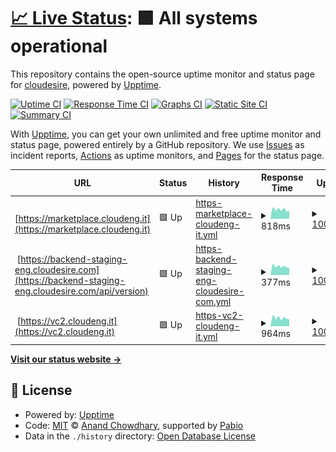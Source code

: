 # [📈 Live Status](https://Cloudesire.github.io/status): <!--live status--> **🟩 All systems operational**

This repository contains the open-source uptime monitor and status page for [cloudesire](https://www.eng.it/en/our-platforms-solutions/cloudesire), powered by [Upptime](https://github.com/upptime/upptime).

[![Uptime CI](https://github.com/Cloudesire/status/workflows/Uptime%20CI/badge.svg)](https://github.com/Cloudesire/status/actions?query=workflow%3A%22Uptime+CI%22)
[![Response Time CI](https://github.com/Cloudesire/status/workflows/Response%20Time%20CI/badge.svg)](https://github.com/Cloudesire/status/actions?query=workflow%3A%22Response+Time+CI%22)
[![Graphs CI](https://github.com/Cloudesire/status/workflows/Graphs%20CI/badge.svg)](https://github.com/Cloudesire/status/actions?query=workflow%3A%22Graphs+CI%22)
[![Static Site CI](https://github.com/Cloudesire/status/workflows/Static%20Site%20CI/badge.svg)](https://github.com/Cloudesire/status/actions?query=workflow%3A%22Static+Site+CI%22)
[![Summary CI](https://github.com/Cloudesire/status/workflows/Summary%20CI/badge.svg)](https://github.com/Cloudesire/status/actions?query=workflow%3A%22Summary+CI%22)

With [Upptime](https://upptime.js.org), you can get your own unlimited and free uptime monitor and status page, powered entirely by a GitHub repository. We use [Issues](https://github.com/Cloudesire/status/issues) as incident reports, [Actions](https://github.com/Cloudesire/status/actions) as uptime monitors, and [Pages](https://Cloudesire.github.io/status) for the status page.

<!--start: status pages-->
<!-- This summary is generated by Upptime (https://github.com/upptime/upptime) -->
<!-- Do not edit this manually, your changes will be overwritten -->
<!-- prettier-ignore -->
| URL | Status | History | Response Time | Uptime |
| --- | ------ | ------- | ------------- | ------ |
| <img alt="" src="https://icons.duckduckgo.com/ip3/marketplace.cloudeng.it.ico" height="13"> [https://marketplace.cloudeng.it](https://marketplace.cloudeng.it) | 🟩 Up | [https-marketplace-cloudeng-it.yml](https://github.com/ClouDesire/status/commits/HEAD/history/https-marketplace-cloudeng-it.yml) | <details><summary><img alt="Response time graph" src="./graphs/https-marketplace-cloudeng-it/response-time-week.png" height="20"> 818ms</summary><br><a href="https://Cloudesire.github.io/status/history/https-marketplace-cloudeng-it"><img alt="Response time 895" src="https://img.shields.io/endpoint?url=https%3A%2F%2Fraw.githubusercontent.com%2FClouDesire%2Fstatus%2FHEAD%2Fapi%2Fhttps-marketplace-cloudeng-it%2Fresponse-time.json"></a><br><a href="https://Cloudesire.github.io/status/history/https-marketplace-cloudeng-it"><img alt="24-hour response time 731" src="https://img.shields.io/endpoint?url=https%3A%2F%2Fraw.githubusercontent.com%2FClouDesire%2Fstatus%2FHEAD%2Fapi%2Fhttps-marketplace-cloudeng-it%2Fresponse-time-day.json"></a><br><a href="https://Cloudesire.github.io/status/history/https-marketplace-cloudeng-it"><img alt="7-day response time 818" src="https://img.shields.io/endpoint?url=https%3A%2F%2Fraw.githubusercontent.com%2FClouDesire%2Fstatus%2FHEAD%2Fapi%2Fhttps-marketplace-cloudeng-it%2Fresponse-time-week.json"></a><br><a href="https://Cloudesire.github.io/status/history/https-marketplace-cloudeng-it"><img alt="30-day response time 861" src="https://img.shields.io/endpoint?url=https%3A%2F%2Fraw.githubusercontent.com%2FClouDesire%2Fstatus%2FHEAD%2Fapi%2Fhttps-marketplace-cloudeng-it%2Fresponse-time-month.json"></a><br><a href="https://Cloudesire.github.io/status/history/https-marketplace-cloudeng-it"><img alt="1-year response time 895" src="https://img.shields.io/endpoint?url=https%3A%2F%2Fraw.githubusercontent.com%2FClouDesire%2Fstatus%2FHEAD%2Fapi%2Fhttps-marketplace-cloudeng-it%2Fresponse-time-year.json"></a></details> | <details><summary><a href="https://Cloudesire.github.io/status/history/https-marketplace-cloudeng-it">100.00%</a></summary><a href="https://Cloudesire.github.io/status/history/https-marketplace-cloudeng-it"><img alt="All-time uptime 99.08%" src="https://img.shields.io/endpoint?url=https%3A%2F%2Fraw.githubusercontent.com%2FClouDesire%2Fstatus%2FHEAD%2Fapi%2Fhttps-marketplace-cloudeng-it%2Fuptime.json"></a><br><a href="https://Cloudesire.github.io/status/history/https-marketplace-cloudeng-it"><img alt="24-hour uptime 100.00%" src="https://img.shields.io/endpoint?url=https%3A%2F%2Fraw.githubusercontent.com%2FClouDesire%2Fstatus%2FHEAD%2Fapi%2Fhttps-marketplace-cloudeng-it%2Fuptime-day.json"></a><br><a href="https://Cloudesire.github.io/status/history/https-marketplace-cloudeng-it"><img alt="7-day uptime 100.00%" src="https://img.shields.io/endpoint?url=https%3A%2F%2Fraw.githubusercontent.com%2FClouDesire%2Fstatus%2FHEAD%2Fapi%2Fhttps-marketplace-cloudeng-it%2Fuptime-week.json"></a><br><a href="https://Cloudesire.github.io/status/history/https-marketplace-cloudeng-it"><img alt="30-day uptime 99.87%" src="https://img.shields.io/endpoint?url=https%3A%2F%2Fraw.githubusercontent.com%2FClouDesire%2Fstatus%2FHEAD%2Fapi%2Fhttps-marketplace-cloudeng-it%2Fuptime-month.json"></a><br><a href="https://Cloudesire.github.io/status/history/https-marketplace-cloudeng-it"><img alt="1-year uptime 99.08%" src="https://img.shields.io/endpoint?url=https%3A%2F%2Fraw.githubusercontent.com%2FClouDesire%2Fstatus%2FHEAD%2Fapi%2Fhttps-marketplace-cloudeng-it%2Fuptime-year.json"></a></details>
| <img alt="" src="https://icons.duckduckgo.com/ip3/backend-staging-eng.cloudesire.com.ico" height="13"> [https://backend-staging-eng.cloudesire.com](https://backend-staging-eng.cloudesire.com/api/version) | 🟩 Up | [https-backend-staging-eng-cloudesire-com.yml](https://github.com/ClouDesire/status/commits/HEAD/history/https-backend-staging-eng-cloudesire-com.yml) | <details><summary><img alt="Response time graph" src="./graphs/https-backend-staging-eng-cloudesire-com/response-time-week.png" height="20"> 377ms</summary><br><a href="https://Cloudesire.github.io/status/history/https-backend-staging-eng-cloudesire-com"><img alt="Response time 383" src="https://img.shields.io/endpoint?url=https%3A%2F%2Fraw.githubusercontent.com%2FClouDesire%2Fstatus%2FHEAD%2Fapi%2Fhttps-backend-staging-eng-cloudesire-com%2Fresponse-time.json"></a><br><a href="https://Cloudesire.github.io/status/history/https-backend-staging-eng-cloudesire-com"><img alt="24-hour response time 351" src="https://img.shields.io/endpoint?url=https%3A%2F%2Fraw.githubusercontent.com%2FClouDesire%2Fstatus%2FHEAD%2Fapi%2Fhttps-backend-staging-eng-cloudesire-com%2Fresponse-time-day.json"></a><br><a href="https://Cloudesire.github.io/status/history/https-backend-staging-eng-cloudesire-com"><img alt="7-day response time 377" src="https://img.shields.io/endpoint?url=https%3A%2F%2Fraw.githubusercontent.com%2FClouDesire%2Fstatus%2FHEAD%2Fapi%2Fhttps-backend-staging-eng-cloudesire-com%2Fresponse-time-week.json"></a><br><a href="https://Cloudesire.github.io/status/history/https-backend-staging-eng-cloudesire-com"><img alt="30-day response time 388" src="https://img.shields.io/endpoint?url=https%3A%2F%2Fraw.githubusercontent.com%2FClouDesire%2Fstatus%2FHEAD%2Fapi%2Fhttps-backend-staging-eng-cloudesire-com%2Fresponse-time-month.json"></a><br><a href="https://Cloudesire.github.io/status/history/https-backend-staging-eng-cloudesire-com"><img alt="1-year response time 383" src="https://img.shields.io/endpoint?url=https%3A%2F%2Fraw.githubusercontent.com%2FClouDesire%2Fstatus%2FHEAD%2Fapi%2Fhttps-backend-staging-eng-cloudesire-com%2Fresponse-time-year.json"></a></details> | <details><summary><a href="https://Cloudesire.github.io/status/history/https-backend-staging-eng-cloudesire-com">100.00%</a></summary><a href="https://Cloudesire.github.io/status/history/https-backend-staging-eng-cloudesire-com"><img alt="All-time uptime 99.98%" src="https://img.shields.io/endpoint?url=https%3A%2F%2Fraw.githubusercontent.com%2FClouDesire%2Fstatus%2FHEAD%2Fapi%2Fhttps-backend-staging-eng-cloudesire-com%2Fuptime.json"></a><br><a href="https://Cloudesire.github.io/status/history/https-backend-staging-eng-cloudesire-com"><img alt="24-hour uptime 100.00%" src="https://img.shields.io/endpoint?url=https%3A%2F%2Fraw.githubusercontent.com%2FClouDesire%2Fstatus%2FHEAD%2Fapi%2Fhttps-backend-staging-eng-cloudesire-com%2Fuptime-day.json"></a><br><a href="https://Cloudesire.github.io/status/history/https-backend-staging-eng-cloudesire-com"><img alt="7-day uptime 100.00%" src="https://img.shields.io/endpoint?url=https%3A%2F%2Fraw.githubusercontent.com%2FClouDesire%2Fstatus%2FHEAD%2Fapi%2Fhttps-backend-staging-eng-cloudesire-com%2Fuptime-week.json"></a><br><a href="https://Cloudesire.github.io/status/history/https-backend-staging-eng-cloudesire-com"><img alt="30-day uptime 100.00%" src="https://img.shields.io/endpoint?url=https%3A%2F%2Fraw.githubusercontent.com%2FClouDesire%2Fstatus%2FHEAD%2Fapi%2Fhttps-backend-staging-eng-cloudesire-com%2Fuptime-month.json"></a><br><a href="https://Cloudesire.github.io/status/history/https-backend-staging-eng-cloudesire-com"><img alt="1-year uptime 99.98%" src="https://img.shields.io/endpoint?url=https%3A%2F%2Fraw.githubusercontent.com%2FClouDesire%2Fstatus%2FHEAD%2Fapi%2Fhttps-backend-staging-eng-cloudesire-com%2Fuptime-year.json"></a></details>
| <img alt="" src="https://icons.duckduckgo.com/ip3/vc2.cloudeng.it.ico" height="13"> [https://vc2.cloudeng.it](https://vc2.cloudeng.it) | 🟩 Up | [https-vc2-cloudeng-it.yml](https://github.com/ClouDesire/status/commits/HEAD/history/https-vc2-cloudeng-it.yml) | <details><summary><img alt="Response time graph" src="./graphs/https-vc2-cloudeng-it/response-time-week.png" height="20"> 964ms</summary><br><a href="https://Cloudesire.github.io/status/history/https-vc2-cloudeng-it"><img alt="Response time 1142" src="https://img.shields.io/endpoint?url=https%3A%2F%2Fraw.githubusercontent.com%2FClouDesire%2Fstatus%2FHEAD%2Fapi%2Fhttps-vc2-cloudeng-it%2Fresponse-time.json"></a><br><a href="https://Cloudesire.github.io/status/history/https-vc2-cloudeng-it"><img alt="24-hour response time 911" src="https://img.shields.io/endpoint?url=https%3A%2F%2Fraw.githubusercontent.com%2FClouDesire%2Fstatus%2FHEAD%2Fapi%2Fhttps-vc2-cloudeng-it%2Fresponse-time-day.json"></a><br><a href="https://Cloudesire.github.io/status/history/https-vc2-cloudeng-it"><img alt="7-day response time 964" src="https://img.shields.io/endpoint?url=https%3A%2F%2Fraw.githubusercontent.com%2FClouDesire%2Fstatus%2FHEAD%2Fapi%2Fhttps-vc2-cloudeng-it%2Fresponse-time-week.json"></a><br><a href="https://Cloudesire.github.io/status/history/https-vc2-cloudeng-it"><img alt="30-day response time 1185" src="https://img.shields.io/endpoint?url=https%3A%2F%2Fraw.githubusercontent.com%2FClouDesire%2Fstatus%2FHEAD%2Fapi%2Fhttps-vc2-cloudeng-it%2Fresponse-time-month.json"></a><br><a href="https://Cloudesire.github.io/status/history/https-vc2-cloudeng-it"><img alt="1-year response time 1142" src="https://img.shields.io/endpoint?url=https%3A%2F%2Fraw.githubusercontent.com%2FClouDesire%2Fstatus%2FHEAD%2Fapi%2Fhttps-vc2-cloudeng-it%2Fresponse-time-year.json"></a></details> | <details><summary><a href="https://Cloudesire.github.io/status/history/https-vc2-cloudeng-it">100.00%</a></summary><a href="https://Cloudesire.github.io/status/history/https-vc2-cloudeng-it"><img alt="All-time uptime 99.94%" src="https://img.shields.io/endpoint?url=https%3A%2F%2Fraw.githubusercontent.com%2FClouDesire%2Fstatus%2FHEAD%2Fapi%2Fhttps-vc2-cloudeng-it%2Fuptime.json"></a><br><a href="https://Cloudesire.github.io/status/history/https-vc2-cloudeng-it"><img alt="24-hour uptime 100.00%" src="https://img.shields.io/endpoint?url=https%3A%2F%2Fraw.githubusercontent.com%2FClouDesire%2Fstatus%2FHEAD%2Fapi%2Fhttps-vc2-cloudeng-it%2Fuptime-day.json"></a><br><a href="https://Cloudesire.github.io/status/history/https-vc2-cloudeng-it"><img alt="7-day uptime 100.00%" src="https://img.shields.io/endpoint?url=https%3A%2F%2Fraw.githubusercontent.com%2FClouDesire%2Fstatus%2FHEAD%2Fapi%2Fhttps-vc2-cloudeng-it%2Fuptime-week.json"></a><br><a href="https://Cloudesire.github.io/status/history/https-vc2-cloudeng-it"><img alt="30-day uptime 99.88%" src="https://img.shields.io/endpoint?url=https%3A%2F%2Fraw.githubusercontent.com%2FClouDesire%2Fstatus%2FHEAD%2Fapi%2Fhttps-vc2-cloudeng-it%2Fuptime-month.json"></a><br><a href="https://Cloudesire.github.io/status/history/https-vc2-cloudeng-it"><img alt="1-year uptime 99.94%" src="https://img.shields.io/endpoint?url=https%3A%2F%2Fraw.githubusercontent.com%2FClouDesire%2Fstatus%2FHEAD%2Fapi%2Fhttps-vc2-cloudeng-it%2Fuptime-year.json"></a></details>

<!--end: status pages-->

[**Visit our status website →**](https://Cloudesire.github.io/status)

## 📄 License

- Powered by: [Upptime](https://github.com/upptime/upptime)
- Code: [MIT](./LICENSE) © [Anand Chowdhary](https://anandchowdhary.com), supported by [Pabio](https://pabio.com)
- Data in the `./history` directory: [Open Database License](https://opendatacommons.org/licenses/odbl/1-0/)
